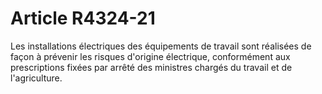 # Article R4324-21

Les installations électriques des équipements de travail sont réalisées de façon à prévenir les risques d'origine électrique, conformément aux prescriptions fixées par arrêté des ministres chargés du travail et de l'agriculture.
